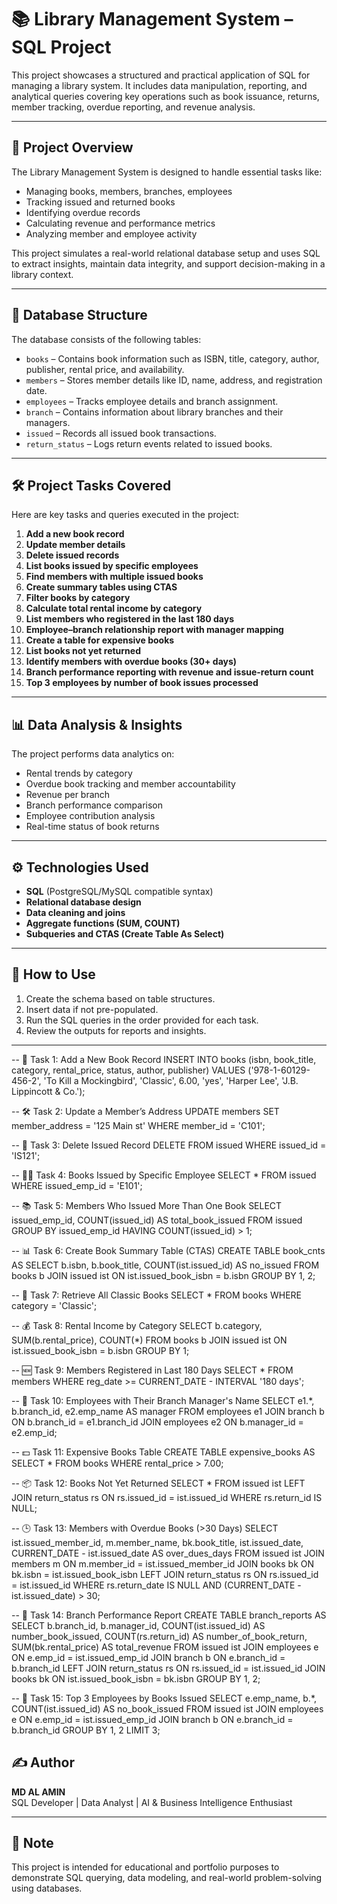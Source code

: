 # 📚 Library Management System – SQL Project

This project showcases a structured and practical application of SQL for managing a library system. It includes data manipulation, reporting, and analytical queries covering key operations such as book issuance, returns, member tracking, overdue reporting, and revenue analysis.

---

## 📂 Project Overview

The Library Management System is designed to handle essential tasks like:

- Managing books, members, branches, employees
- Tracking issued and returned books
- Identifying overdue records
- Calculating revenue and performance metrics
- Analyzing member and employee activity

This project simulates a real-world relational database setup and uses SQL to extract insights, maintain data integrity, and support decision-making in a library context.

---

## 🧱 Database Structure

The database consists of the following tables:

- `books` – Contains book information such as ISBN, title, category, author, publisher, rental price, and availability.
- `members` – Stores member details like ID, name, address, and registration date.
- `employees` – Tracks employee details and branch assignment.
- `branch` – Contains information about library branches and their managers.
- `issued` – Records all issued book transactions.
- `return_status` – Logs return events related to issued books.

---

## 🛠️ Project Tasks Covered

Here are key tasks and queries executed in the project:

1. **Add a new book record**
2. **Update member details**
3. **Delete issued records**
4. **List books issued by specific employees**
5. **Find members with multiple issued books**
6. **Create summary tables using CTAS**
7. **Filter books by category**
8. **Calculate total rental income by category**
9. **List members who registered in the last 180 days**
10. **Employee–branch relationship report with manager mapping**
11. **Create a table for expensive books**
12. **List books not yet returned**
13. **Identify members with overdue books (30+ days)**
14. **Branch performance reporting with revenue and issue-return count**
15. **Top 3 employees by number of book issues processed**

---

## 📊 Data Analysis & Insights

The project performs data analytics on:

- Rental trends by category  
- Overdue book tracking and member accountability  
- Revenue per branch  
- Branch performance comparison  
- Employee contribution analysis  
- Real-time status of book returns

---

## ⚙️ Technologies Used

- **SQL** (PostgreSQL/MySQL compatible syntax)
- **Relational database design**
- **Data cleaning and joins**
- **Aggregate functions (SUM, COUNT)**
- **Subqueries and CTAS (Create Table As Select)**

---

## 📁 How to Use

1. Create the schema based on table structures.
2. Insert data if not pre-populated.
3. Run the SQL queries in the order provided for each task.
4. Review the outputs for reports and insights.

---

-- 🧾 Task 1: Add a New Book Record
INSERT INTO books (isbn, book_title, category, rental_price, status, author, publisher)
VALUES ('978-1-60129-456-2', 'To Kill a Mockingbird', 'Classic', 6.00, 'yes', 'Harper Lee', 'J.B. Lippincott & Co.');

-- 🛠 Task 2: Update a Member’s Address
UPDATE members
SET member_address = '125 Main st'
WHERE member_id = 'C101';

-- 🧹 Task 3: Delete Issued Record
DELETE FROM issued
WHERE issued_id = 'IS121';

-- 👨‍💼 Task 4: Books Issued by Specific Employee
SELECT * 
FROM issued
WHERE issued_emp_id = 'E101';

-- 📚 Task 5: Members Who Issued More Than One Book
SELECT issued_emp_id, COUNT(issued_id) AS total_book_issued
FROM issued
GROUP BY issued_emp_id
HAVING COUNT(issued_id) > 1;

-- 📊 Task 6: Create Book Summary Table (CTAS)
CREATE TABLE book_cnts AS
SELECT b.isbn, b.book_title, COUNT(ist.issued_id) AS no_issued
FROM books b
JOIN issued ist ON ist.issued_book_isbn = b.isbn
GROUP BY 1, 2;

-- 📖 Task 7: Retrieve All Classic Books
SELECT * FROM books
WHERE category = 'Classic';

-- 💰 Task 8: Rental Income by Category
SELECT b.category, SUM(b.rental_price), COUNT(*)
FROM books b
JOIN issued ist ON ist.issued_book_isbn = b.isbn
GROUP BY 1;

-- 🆕 Task 9: Members Registered in Last 180 Days
SELECT * FROM members
WHERE reg_date >= CURRENT_DATE - INTERVAL '180 days';

-- 🏢 Task 10: Employees with Their Branch Manager's Name
SELECT e1.*, b.branch_id, e2.emp_name AS manager
FROM employees e1
JOIN branch b ON b.branch_id = e1.branch_id
JOIN employees e2 ON b.manager_id = e2.emp_id;

-- 💵 Task 11: Expensive Books Table
CREATE TABLE expensive_books AS
SELECT * FROM books
WHERE rental_price > 7.00;

-- 📦 Task 12: Books Not Yet Returned
SELECT * FROM issued ist
LEFT JOIN return_status rs ON rs.issued_id = ist.issued_id
WHERE rs.return_id IS NULL;

-- 🕒 Task 13: Members with Overdue Books (>30 Days)
SELECT 
    ist.issued_member_id, m.member_name, bk.book_title, ist.issued_date,
    CURRENT_DATE - ist.issued_date AS over_dues_days
FROM issued ist
JOIN members m ON m.member_id = ist.issued_member_id
JOIN books bk ON bk.isbn = ist.issued_book_isbn
LEFT JOIN return_status rs ON rs.issued_id = ist.issued_id
WHERE rs.return_date IS NULL AND (CURRENT_DATE - ist.issued_date) > 30;

-- 🧾 Task 14: Branch Performance Report
CREATE TABLE branch_reports AS
SELECT 
    b.branch_id, b.manager_id,
    COUNT(ist.issued_id) AS number_book_issued,
    COUNT(rs.return_id) AS number_of_book_return,
    SUM(bk.rental_price) AS total_revenue
FROM issued ist
JOIN employees e ON e.emp_id = ist.issued_emp_id
JOIN branch b ON e.branch_id = b.branch_id
LEFT JOIN return_status rs ON rs.issued_id = ist.issued_id
JOIN books bk ON ist.issued_book_isbn = bk.isbn
GROUP BY 1, 2;

-- 🏅 Task 15: Top 3 Employees by Books Issued
SELECT 
    e.emp_name, b.*, COUNT(ist.issued_id) AS no_book_issued
FROM issued ist
JOIN employees e ON e.emp_id = ist.issued_emp_id
JOIN branch b ON e.branch_id = b.branch_id
GROUP BY 1, 2
LIMIT 3;



## ✍️ Author

**MD AL AMIN**  
SQL Developer | Data Analyst | AI & Business Intelligence Enthusiast

---

## 📌 Note

This project is intended for educational and portfolio purposes to demonstrate SQL querying, data modeling, and real-world problem-solving using databases.

